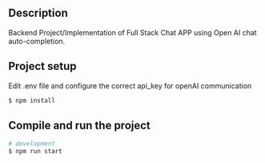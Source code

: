 ## Description

Backend Project/Implementation of Full Stack Chat APP using Open AI chat auto-completion.

## Project setup

Edit .env file and configure the correct api_key for openAI communication
```bash
$ npm install
```

## Compile and run the project

```bash
# development
$ npm run start